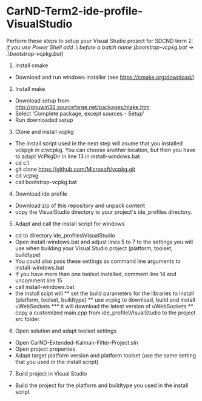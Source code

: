 # CarND-Term2-ide-profile-VisualStudio

Perform these steps to setup your Visual Studio project for SDCND term 2:\
_if you use Power Shell add .\\ before a batch name (bootstrap-vcpkg.bat -> .\\bootstrap-vcpkg.bat)_

1. Install cmake
* Download and run windows installer (see https://cmake.org/download/)

2. Install make
* Download setup from http://gnuwin32.sourceforge.net/packages/make.htm
* Select 'Complete package, except sources - Setup'
* Run downloaded setup

3. Clone and install vcpkg
* The install script used in the next step will asume that you installed vckpgk in c:\\vcpkg. You can choose another location, but then you have to adapt VcPkgDir in line 13 in install-windows.bat
* cd c:\\
* git clone https://github.com/Microsoft/vcpkg.git
* cd vcpkg
* call bootstrap-vcpkg.bat

4. Download ide profile
* Download zip of this repository and unpack content
* copy the VisualStudio directory to your project's ide_profiles directory.

5. Adapt and call the install script for windows
* cd to directory ide_profiles\\VisualStudio
* Open install-windows.bat and adjust lines 5 to 7 to the settings you will use when building your Visual Studio project (platform, toolset, buildtype)
* You could also pass these settings as command line arguments to install-windows.bat
* If you have more than one toolset installed, comment line 14 and uncomment line 15
* call install-windows.bat
* the install scipt will
** set the build parameters for the libraries to install (platform, toolset, buildtype)
** use vcpkg to download, build and install uWebSockets
*** it will download the latest version of uWebSockets
** copy a customized main.cpp from  ide_profile\\VisualStudio to the project src folder.

6. Open solution and adapt toolset settings
* Open CarND-Extended-Kalman-Filter-Project.sln
* Open project properties
* Adapt target platform version and platform toolset (use the same setting that you used in the install script)

7. Build project in Visual Studio
* Build the project for the platform and buildtype you used in the install script

